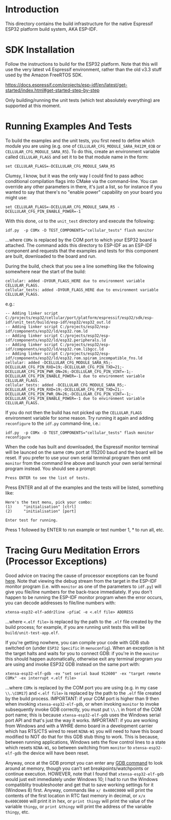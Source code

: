# Introduction
This directory contains the build infrastructure for the native Espressif ESP32 platform build system, AKA ESP-IDF.

# SDK Installation
Follow the instructions to build for the ESP32 platform.  Note that this will use the very latest v4 Espressif environment, rather than the old v3.3 stuff used by the Amazon FreeRTOS SDK.

https://docs.espressif.com/projects/esp-idf/en/latest/get-started/index.html#get-started-step-by-step

Only building/running the unit tests (which test absolutely everything) are supported at this moment.

# Running Examples And Tests
To build the examples and the unit tests, you first need to define which module you are using (e.g. one of `CELLULAR_CFG_MODULE_SARA_R412M_03B` or `CELLULAR_CFG_MODULE_SARA_R5`).  To do this, create an environment variable called `CELLULAR_FLAGS` and set it to be that module name in the form:

```
set CELLULAR_FLAGS=-DCELLULAR_CFG_MODULE_SARA_R5
```

Clumsy, I know, but it was the only way I could find to pass adhoc conditional compilation flags into CMake via the command-line.  You can override any other parameters in there, it's just a list, so for instance if you wanted to say that there's no "enable power" capability on your board you might use:

```
set CELLULAR_FLAGS=-DCELLULAR_CFG_MODULE_SARA_R5 -DCELLULAR_CFG_PIN_ENABLE_POWER=-1
```

With this done, `cd` to the `unit_test` directory and execute the following:

```
idf.py  -p COMx -D TEST_COMPONENTS="cellular_tests" flash monitor
```

...where `COMx` is replaced by the COM port to which your ESP32 board is attached. The command adds this directory to ESP-IDF as an ESP-IDF component and requests that the examples and tests for this component are built, downloaded to the board and run.

During the build, check that you see a line something like the following somewhere near the start of the build:

```
cellular: added -DYOUR_FLAGS_HERE due to environment variable CELLULAR_FLAGS.
cellular_tests: added -DYOUR_FLAGS_HERE due to environment variable CELLULAR_FLAGS.
```

e.g.:

```
-- Adding linker script C:/projects/esp32/cellular/port/platform/espressif/esp32/sdk/esp-idf/unit_test/build/esp-idf/esp32/esp32_out.ld
-- Adding linker script C:/projects/esp32/esp-idf/components/esp32/ld/esp32.rom.ld
-- Adding linker script C:/projects/esp32/esp-idf/components/esp32/ld/esp32.peripherals.ld
-- Adding linker script C:/projects/esp32/esp-idf/components/esp32/ld/esp32.rom.libgcc.ld
-- Adding linker script C:/projects/esp32/esp-idf/components/esp32/ld/esp32.rom.spiram_incompatible_fns.ld
cellular: added -DCELLULAR_CFG_MODULE_SARA_R5;-DCELLULAR_CFG_PIN_RXD=19;-DCELLULAR_CFG_PIN_TXD=21;-DCELLULAR_CFG_PIN_PWR_ON=26;-DCELLULAR_CFG_PIN_VINT=-1;-DCELLULAR_CFG_PIN_ENABLE_POWER=-1 due to environment variable CELLULAR_FLAGS.
cellular_tests: added -DCELLULAR_CFG_MODULE_SARA_R5;-DCELLULAR_CFG_PIN_RXD=19;-DCELLULAR_CFG_PIN_TXD=21;-DCELLULAR_CFG_PIN_PWR_ON=26;-DCELLULAR_CFG_PIN_VINT=-1;-DCELLULAR_CFG_PIN_ENABLE_POWER=-1 due to environment variable CELLULAR_FLAGS.
```

If you do not then the build has not picked up the `CELLULAR_FLAGS` environment variable for some reason.  Try running it again and adding `reconfigure` to the `idf.py` command-line, i.e.:

```
idf.py  -p COMx -D TEST_COMPONENTS="cellular_tests" flash monitor reconfigure
```

When the code has built and downloaded, the Espressif monitor terminal will be launced on the same `COMx` port at 115200 baud and the board will be reset.  If you prefer to use your own serial terminal program then omit `monitor` from the command line above and launch your own serial terminal program instead.  You should see a prompt:

```
Press ENTER to see the list of tests.
```

Press ENTER and all of the examples and the tests will be listed, something like:

```
Here's the test menu, pick your combo:
(1)     "initialisation" [ctrl]
(2)     "initialisation" [port]

Enter test for running.
```

Press 1 followed by ENTER to run example or test number 1, \* to run all, etc.

# Tracing Guru Meditation Errors (Processor Exceptions)
Good advice on tracing the cause of processor exceptions can be found [here](https://docs.espressif.com/projects/esp-idf/en/latest/api-guides/fatal-errors.html).  Note that viewing the debug stream from the target in the ESP-IDF monitor program (i.e. with `monitor` as one of the parameters to `idf.py`) will give you  file/line numbers for the back-trace immediately.  If you don't happen to be running the ESP-IDF monitor program when the error occurs, you can decode addresses to file/line numbers with:

`xtensa-esp32-elf-addr2line -pfiaC -e <.elf file> ADDRESS`

...where `<.elf file>` is replaced by the path to the `.elf` file created by the build process; for example, if you are running unit tests this will be `build/unit-test-app.elf`.

If you're getting nowhere, you can compile your code with GDB stub switched on (under `ESP32 Specific` in `menuconfig`).  When an exception is hit the target halts and waits for you to connect GDB: if you're in the `monitor` this should happen automatically, otherwise exit any terminal program you are using and invoke ESP32 GDB instead on the same port with:

`xtensa-esp32-elf-gdb -ex "set serial baud 912600" -ex "target remote COMx" -ex interrupt <.elf file>`

...where `COMx` is replaced by the COM port you are using (e.g. in my case `\\.\COM17`) and `<.elf file>` is replaced by the path to the `.elf` file created by the build process.  IMPORTANT: if your COM port is higher than 9 then when invoking `xtensa-esp32-elf-gdb`, or when invoking `monitor` to invoke subsequently invoke GDB correctly, you must put `\\.\` in front of the COM port name; this is because `xtensa-esp32-elf-gdb` uses the Windows serial port API and that's just the way it works.  IMPORTANT: if you are working from Windows and with a WHRE demo board in a development carrier which has RTS/CTS wired to reset `NINA-W1` you will need to have this board modified to NOT do that for this GDB stub thing to work.  This is because, between running applications, Windows sets the flow control lines to a state which resets `NINA-W1`, so between switching from `monitor` to `xtensa-esp32-elf-gdb` the device will have been reset.

Anyway, once at the GDB prompt you can enter any [GDB command](https://darkdust.net/files/GDB%20Cheat%20Sheet.pdf) to look around at memory, though you can't set breakpoints/watchpoints or continue execution.  HOWEVER, note that I found that `xtensa-esp32-elf-gdb` would just exit immediately under Windows 10; I had to run the Windows compatiblity troubleshooter and get that to save working settings for it (Windows 8) first.  Anyway, commands like `x/ 0x400C0000` will print the contents of the first location in RTC fast memory in decimal, or `x/x 0x400C0000` will print it in hex, or `print thingy` will print the value of the variable `thingy`, or `print &thingy` will print the address of the variable `thingy`, etc.
